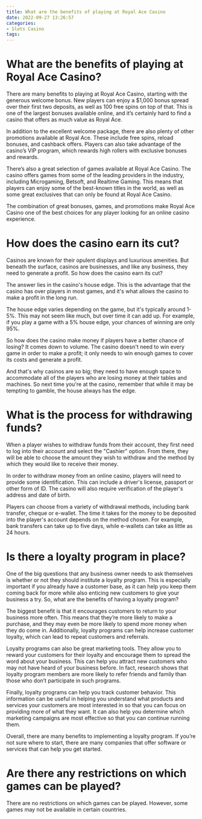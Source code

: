 ```yaml
---
title: What are the benefits of playing at Royal Ace Casino
date: 2022-09-27 13:26:57
categories:
- Slots Casino
tags:
---
```



#  What are the benefits of playing at Royal Ace Casino?

There are many benefits to playing at Royal Ace Casino, starting with the generous welcome bonus. New players can enjoy a $1,000 bonus spread over their first two deposits, as well as 100 free spins on top of that. This is one of the largest bonuses available online, and it’s certainly hard to find a casino that offers as much value as Royal Ace.

In addition to the excellent welcome package, there are also plenty of other promotions available at Royal Ace. These include free spins, reload bonuses, and cashback offers. Players can also take advantage of the casino’s VIP program, which rewards high rollers with exclusive bonuses and rewards.

There’s also a great selection of games available at Royal Ace Casino. The casino offers games from some of the leading providers in the industry, including Microgaming, Betsoft, and Realtime Gaming. This means that players can enjoy some of the best-known titles in the world, as well as some great exclusives that can only be found at Royal Ace Casino.

The combination of great bonuses, games, and promotions make Royal Ace Casino one of the best choices for any player looking for an online casino experience.

#  How does the casino earn its cut?

Casinos are known for their opulent displays and luxurious amenities. But beneath the surface, casinos are businesses, and like any business, they need to generate a profit. So how does the casino earn its cut?

The answer lies in the casino's house edge. This is the advantage that the casino has over players in most games, and it's what allows the casino to make a profit in the long run.

The house edge varies depending on the game, but it's typically around 1-5%. This may not seem like much, but over time it can add up. For example, if you play a game with a 5% house edge, your chances of winning are only 95%.

So how does the casino make money if players have a better chance of losing? It comes down to volume. The casino doesn't need to win every game in order to make a profit; it only needs to win enough games to cover its costs and generate a profit.

And that's why casinos are so big; they need to have enough space to accommodate all of the players who are losing money at their tables and machines. So next time you're at the casino, remember that while it may be tempting to gamble, the house always has the edge.

#  What is the process for withdrawing funds?

When a player wishes to withdraw funds from their account, they first need to log into their account and select the "Cashier" option. From there, they will be able to choose the amount they wish to withdraw and the method by which they would like to receive their money.

In order to withdraw money from an online casino, players will need to provide some identification. This can include a driver's license, passport or other form of ID. The casino will also require verification of the player's address and date of birth.

Players can choose from a variety of withdrawal methods, including bank transfer, cheque or e-wallet. The time it takes for the money to be deposited into the player's account depends on the method chosen. For example, bank transfers can take up to five days, while e-wallets can take as little as 24 hours.

#  Is there a loyalty program in place?

One of the big questions that any business owner needs to ask themselves is whether or not they should institute a loyalty program. This is especially important if you already have a customer base, as it can help you keep them coming back for more while also enticing new customers to give your business a try. So, what are the benefits of having a loyalty program?

The biggest benefit is that it encourages customers to return to your business more often. This means that they’re more likely to make a purchase, and they may even be more likely to spend more money when they do come in. Additionally, loyalty programs can help increase customer loyalty, which can lead to repeat customers and referrals.

Loyalty programs can also be great marketing tools. They allow you to reward your customers for their loyalty and encourage them to spread the word about your business. This can help you attract new customers who may not have heard of your business before. In fact, research shows that loyalty program members are more likely to refer friends and family than those who don’t participate in such programs.

Finally, loyalty programs can help you track customer behavior. This information can be useful in helping you understand what products and services your customers are most interested in so that you can focus on providing more of what they want. It can also help you determine which marketing campaigns are most effective so that you can continue running them.

Overall, there are many benefits to implementing a loyalty program. If you’re not sure where to start, there are many companies that offer software or services that can help you get started.

#  Are there any restrictions on which games can be played?

There are no restrictions on which games can be played. However, some games may not be available in certain countries.